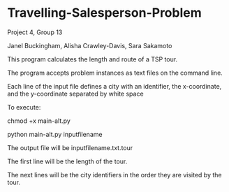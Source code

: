 # Travelling-Salesperson-Problem
Project 4, Group 13

Janel Buckingham, Alisha Crawley-Davis, Sara Sakamoto

This program calculates the length and route of a TSP tour.

The program accepts problem instances as text files on the command line.

Each line of the input file defines a city with an identifier, the x-coordinate, and the y-coordinate separated by white space

To execute:

chmod +x main-alt.py

python main-alt.py inputfilename

The output file will be inputfilename.txt.tour

The first line will be the length of the tour.

The next lines will be the city identifiers in the order they are visited by the tour.
